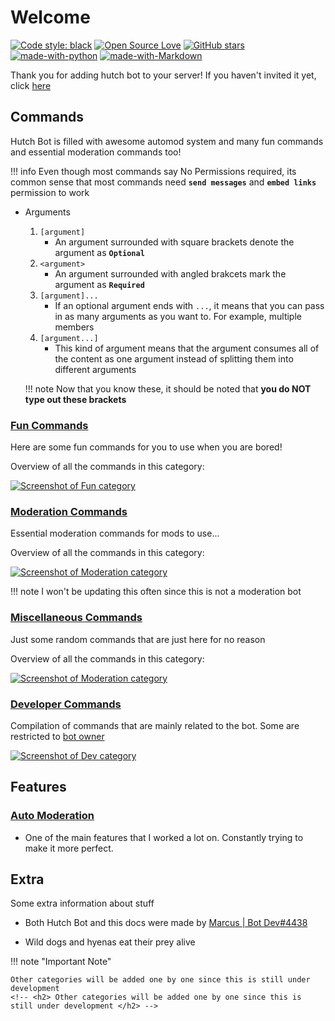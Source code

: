 # Welcome

<!-- badges :pogchamp: -->
[![Code style: black](https://img.shields.io/badge/code%20style-black-000000.svg)](https://github.com/psf/black)
[![Open Source Love](https://badges.frapsoft.com/os/v2/open-source.svg?v=103)](https://github.com/MarzaElise/Hutch-Bot/)
[![GitHub stars](https://img.shields.io/github/stars/MarzaElise/Hutch-Bot.svg?style=social&label=Star&maxAge=2592000)](https://github.com/MarzaElise/Hutch-Bot/stargazers)
[![made-with-python](https://img.shields.io/badge/Made%20with-Python-1f425f.svg)](https://github.com/MarzaElise/Hutch-Bot/)
[![made-with-Markdown](https://img.shields.io/badge/Made%20with-Markdown-1f425f.svg)](https://github.com/MarzaElise/Hutch-Bot-Docs/)

Thank you for adding hutch bot to your server! If you haven't invited it yet,
click [here](https://dsc.gg/hutch-bot)

## Commands

Hutch Bot is filled with awesome automod system and many fun commands and essential moderation commands too!

!!! info
    Even though most commands say No Permissions required, its common sense that most commands need **`send messages`** and **`embed links`** permission to work

- Arguments

    1. `[argument]`
        - An argument surrounded with square brackets denote the argument as **`Optional`**
    2. `<argument>`
        - An argument surrounded with angled brakcets mark the argument as **`Required`**
    3. `[argument]...`
        - If an optional argument ends with `...`, it means that you can pass in as many arguments as you want to. For example, multiple members
    4. `[argument...]`
        - This kind of argument means that the argument consumes all of the content as one argument instead of splitting them into different arguments

    !!! note
        Now that you know these, it should be noted that **__you do NOT type out these brackets__**

### [Fun Commands](../commands/fun.md)

Here are some fun commands for you to use when you are bored!

Overview of all the commands in this category:

[![Screenshot of Fun category](https://cdn.discordapp.com/attachments/845739412867514442/864854945929232384/unknown.png)](https://discord.gg/NVHJcGdWBC)

### [Moderation Commands](../commands/moderation.md)

Essential moderation commands for mods to use...

Overview of all the commands in this category:

[![Screenshot of Moderation category](https://cdn.discordapp.com/attachments/845739412867514442/864855100357738526/unknown.png)](https://discord.gg/NVHJcGdWBC)

!!! note
    I won't be updating this often since this is not a moderation bot

### [Miscellaneous Commands](../commands/dev.md)

Just some random commands that are just here for no reason

Overview of all the commands in this category:

[![Screenshot of Moderation category](https://cdn.discordapp.com/attachments/845739412867514442/864854996666417152/unknown.png)](https://discord.gg/NVHJcGdWBC)

### [Developer Commands](../commands/misc.md)

Compilation of commands that are mainly related to the bot. Some are restricted to [bot owner](https://discord.com/users/754557382708822137)

[![Screenshot of Dev category](https://cdn.discordapp.com/attachments/845739412867514442/864855056770924544/unknown.png)](https://discord.gg/NVHJcGdWBC)

## Features

### [Auto Moderation](../features/auto-mod.md)

- One of the main features that I worked a lot on. Constantly trying to make it more perfect.

## Extra

Some extra information about stuff

- Both Hutch Bot and this docs were made by [Marcus | Bot Dev#4438](https://discord.com/users/754557382708822137)

- Wild dogs and hyenas eat their prey alive

!!! note "Important Note"

    Other categories will be added one by one since this is still under development
    <!-- <h2> Other categories will be added one by one since this is still under development </h2> -->
